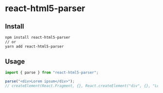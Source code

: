 # react-html5-parser

## Install

```sh
npm install react-html5-parser
// or
yarn add react-html5-parser
```

## Usage

```js
import { parse } from "react-html5-parser";

parse("<div>Lorem ipsum</div>");
// createElement(React.Fragment, {}, React.createElement("div", {}, "Lorem ipsum"))
```
